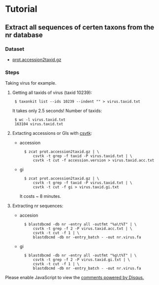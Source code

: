 # Tutorial

## Extract all sequences of certen taxons from the nr database

### Dataset

- [prot.accession2taxid.gz](ftp://ftp.ncbi.nih.gov/pub/taxonomy/accession2taxid/prot.accession2taxid.gz)

### Steps

Taking virus for example.

1. Getting all taxids of virus (taxid 10239):

        $ taxonkit list --ids 10239 --indent "" > virus.taxid.txt

    It takes only 2.5 seconds! Number of taxids:

        $ wc -l virus.taxid.txt
        163104 virus.taxid.txt

2. Extacting accessions or GIs with [csvtk](http://bioinf.shenwei.me/csvtk/download/):

    - accession

            $ zcat prot.accession2taxid.gz | \
                csvtk -t grep -f taxid -P virus.taxid.txt | \
                csvtk -t cut -f accession.version > virus.taxid.acc.txt

    - gi

            $ zcat prot.accession2taxid.gz | \
                csvtk -t grep -f taxid -P virus.taxid.txt | \
                csvtk -t cut -f gi > virus.taxid.gi.txt

        It costs ~ 8 minutes.

3. Extracting nr sequences:

    - accesion

            $ blastdbcmd -db nr -entry all -outfmt "%a\t%T" | \
                csvtk -t grep -f 2 -P virus.taxid.acc.txt | \
                csvtk -t cut -f 1 | \
                blastdbcmd -db nr -entry_batch - -out nr.virus.fa

    - gi

            $ blastdbcmd -db nr -entry all -outfmt "%g\t%T" | \
                csvtk -t grep -f 2 -P virus.taxid.gi.txt | \
                csvtk -t cut -f 1 | \
                blastdbcmd -db nr -entry_batch - -out nr.virus.fa


<div id="disqus_thread"></div>
<script>

/**
*  RECOMMENDED CONFIGURATION VARIABLES: EDIT AND UNCOMMENT THE SECTION BELOW TO INSERT DYNAMIC VALUES FROM YOUR PLATFORM OR CMS.
*  LEARN WHY DEFINING THESE VARIABLES IS IMPORTANT: https://disqus.com/admin/universalcode/#configuration-variables*/
/*
var disqus_config = function () {
this.page.url = PAGE_URL;  // Replace PAGE_URL with your page's canonical URL variable
this.page.identifier = PAGE_IDENTIFIER; // Replace PAGE_IDENTIFIER with your page's unique identifier variable
};
*/
(function() { // DON'T EDIT BELOW THIS LINE
var d = document, s = d.createElement('script');
s.src = '//taxonkit.disqus.com/embed.js';
s.setAttribute('data-timestamp', +new Date());
(d.head || d.body).appendChild(s);
})();
</script>
<noscript>Please enable JavaScript to view the <a href="https://disqus.com/?ref_noscript">comments powered by Disqus.</a></noscript>
